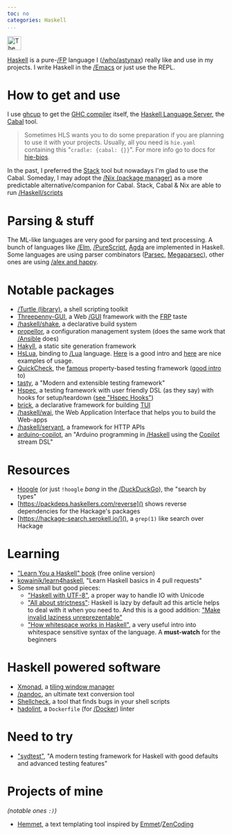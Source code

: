 ```yaml
---
toc: no
categories: Haskell
...
```


<img src="https://www.haskell.org/img/haskell-logo.svg" alt="The Haskell logo" style="height: 32px;">

[Haskell](https://www.haskell.org/) is a pure-[/FP]() language I ([/who/astynax]()) really like and use in my projects. I write Haskell in the [/Emacs]() or just use the REPL.

# How to get and use

I use [ghcup](https://www.haskell.org/ghcup/) to get the [GHC compiler](https://www.haskell.org/ghc/) itself, the [Haskell Language Server](https://github.com/haskell/haskell-language-server), the [Cabal](https://cabal.readthedocs.io) tool.

> Sometimes HLS wants you to do some preparation if you are planning to use it with your projects. Usually, all you need is `hie.yaml` containing this "`cradle: {cabal: {}}`". For more info go to docs for [hie-bios](https://github.com/mpickering/hie-bios#cabal).

In the past, I preferred the [Stack](https://docs.haskellstack.org) tool but nowadays I'm glad to use the Cabal. Someday, I may adopt the [/Nix (package manager)]() as a more predictable alternative/companion for Cabal. Stack, Cabal & Nix are able to run [/Haskell/scripts]()

# Parsing & stuff

The ML-like languages are very good for parsing and text processing. A bunch of languages like [/Elm](), [/PureScript](), [Agda](https://wiki.portal.chalmers.se/agda/pmwiki.php) are implemented in Haskell. Some languages are using parser combinators ([Parsec](https://hackage.haskell.org/package/parsec), [Megaparsec](https://hackage.haskell.org/package/megaparsec)), other ones are using [/alex and happy]().

# Notable packages

- [/Turtle (library)](), a shell scripting toolkit
- [Threepenny-GUI](https://wiki.haskell.org/Threepenny-gui), a Web [/GUI]() framework with the [FRP](https://en.wikipedia.org/wiki/Functional_reactive_programming) taste
- [/haskell/shake](), a declarative build system
- [propellor](https://propellor.branchable.com/), a configuration management system (does the same work that [/Ansible]() does)
- [Hakyll](https://jaspervdj.be/hakyll/), a static site generation framework
- [HsLua](https://hackage.haskell.org/package/hslua), binding to [/Lua]() language. [Here](https://hslua.github.io/santas-little-lua-scripts.html) is a good intro and [here](https://github.com/hslua/hslua-examples) are nice examples of usage.
- [QuickCheck](https://hackage.haskell.org/package/QuickCheck), the [famous](https://en.wikipedia.org/wiki/QuickCheck) property-based testing framework ([good intro](https://jesper.sikanda.be/posts/quickcheck-intro.html) to)
- [tasty](https://github.com/feuerbach/tasty), a "Modern and extensible testing framework"
- [Hspec](https://hackage.haskell.org/package/hspec), a testing framework with user friendly DSL (as they say) with hooks for setup/teardown ([see "Hspec Hooks"](https://www.parsonsmatt.org/2021/07/16/hspec_hooks.html))
- [brick](https://hackage.haskell.org/package/brick), a declarative framework for building [TUI](https://en.wikipedia.org/wiki/Text-based_user_interface)
- [/haskell/wai](), the Web Application Interface that helps you to build the Web-apps
- [/haskell/servant](), a framework for HTTP APIs
- [arduino-copilot](https://hackage.haskell.org/package/arduino-copilot), an "Arduino programming in [/Haskell]() using the [Copilot](https://copilot-language.github.io/) stream DSL"

# Resources

- [Hoogle](https://hoogle.haskell.org/) (or just `!hoogle` *bang* in the [/DuckDuckGo]()), the "search by types"
- [https://packdeps.haskellers.com/reverse]() shows reverse dependencies for the Hackage's packages
- [https://hackage-search.serokell.io/](), a `grep(1)` like search over Hackage

# Learning

- ["Learn You a Haskell" book](http://learnyouahaskell.com/) (free online version)
- [kowainik/learn4haskell](https://github.com/kowainik/learn4haskell), "Learn Haskell basics in 4 pull requests"
- Some small but good pieces:
  - ["Haskell with UTF-8"](https://serokell.io/blog/haskell-with-utf8), a proper way to handle IO with Unicode
  - ["All about strictness"](https://www.fpcomplete.com/haskell/tutorial/all-about-strictness/): Haskell is lazy by default ad this article helps to deal with it when you need to. And this is a good addition: ["Make invalid laziness unreprezentable"](http://h2.jaguarpaw.co.uk/posts/make-invalid-laziness-unrepresentable/)
  - ["How whitespace works in Haskell"](https://www.youtube.com/watch?v=uKpPJV0hhCY), a very useful intro into whitespace sensitive syntax of the language. A **must-watch** for the beginners

# Haskell powered software

- [Xmonad](https://xmonad.org/), a [tiling window manager](https://en.wikipedia.org/wiki/Tiling_window_manager) 
- [/pandoc](), an ultimate text conversion tool
- [Shellcheck](https://www.shellcheck.net/), a tool that finds bugs in your shell scripts
- [hadolint](https://github.com/hadolint/hadolint), a `Dockerfile` (for [/Docker]()) linter

# Need to try

- ["sydtest"](https://github.com/NorfairKing/sydtest), "A modern testing framework for Haskell with good defaults and advanced testing features"

# Projects of mine

*(notable ones `:)`)*

- [Hemmet](https://github.com/astynax/hemmet), a text templating tool inspired by [Emmet](https://emmet.io/)/[ZenCoding](https://www.456bereastreet.com/archive/200909/write_html_and_css_quicker_with_with_zen_coding/)